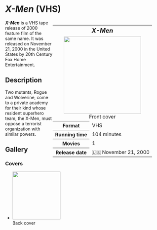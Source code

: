 # *X-Men* (VHS)

<table style="float: right; width: 350px;">
<tr>
<th colspan="2" style="font-size: 125%;"><i>X-Men</i></th>
</tr>
<tr>
<td colspan="2" style="text-align: center;"><img src="https://austinzironic.github.io/FANDOM/Movies/images/024543007418_front.png" width="250px"><br>Front cover</td>
</tr>
<tr>
<th>Format</th>
<td>VHS</td>
</tr>
<tr>
<th>Running time</th>
<td>104 minutes</td>
</tr>
<tr>
<th>Movies</th>
<td>1</td>
</tr>
<tr>
<th>Release date</th>
<td>🇺🇸 November 21, 2000</td>
</tr>
</table>

***X-Men*** is a VHS tape release of 2000 feature film of the same name. It was released on November 21, 2000 in the United States by 20th Century Fox Home Entertainment.

## Description
Two mutants, Rogue and Wolverine, come to a private academy for their kind whose resident superhero team, the X-Men, must oppose a terrorist organization with similar powers.

## Gallery
### Covers
* <img src="https://austinzironic.github.io/FANDOM/Movies/images/024543007418_back.png" width="155px"><br>Back cover
